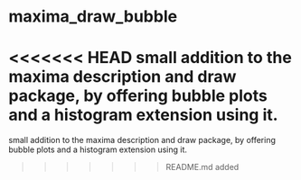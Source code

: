 # maxima_draw_bubble
<<<<<<< HEAD
small addition to the maxima description  and draw package, by offering bubble plots and a histogram extension using it.
=======

small addition to the maxima description and draw package, by offering bubble plots and a histogram extension using it.
>>>>>>> README.md added
